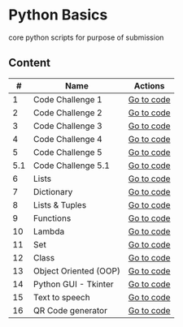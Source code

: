 # Python Basics
core python scripts for purpose of submission

## Content

| #   | Name                  | Actions                                                                                   |
|-----|-----------------------|-------------------------------------------------------------------------------------------|
| 1   | Code Challenge 1      | [Go to code](https://github.com/jothomas1996/python_basics/tree/main/basics_1)            |
| 2   | Code Challenge 2      | [Go to code](https://github.com/jothomas1996/python_basics/tree/main/basics_2)            |
| 3   | Code Challenge 3      | [Go to code](https://github.com/jothomas1996/python_basics/tree/main/basics_3)            |
| 4   | Code Challenge 4      | [Go to code](https://github.com/jothomas1996/python_basics/tree/main/basics_4)            |
| 5   | Code Challenge 5      | [Go to code](https://github.com/jothomas1996/python_basics/tree/main/basics_5)            |
| 5.1 | Code Challenge 5.1    | [Go to code](https://github.com/jothomas1996/python_basics/tree/main/basics_5_1)          |
| 6   | Lists                 | [Go to code](https://github.com/jothomas1996/python_basics/tree/main/lists)               |
| 7   | Dictionary            | [Go to code](https://github.com/jothomas1996/python_basics/tree/main/dictionary)          |
| 8   | Lists & Tuples        | [Go to code](https://github.com/jothomas1996/python_basics/tree/main/lists%20%26%20tuple) |
| 9   | Functions             | [Go to code](https://github.com/jothomas1996/python_basics/tree/main/function)            |
| 10  | Lambda                | [Go to code](https://github.com/jothomas1996/python_basics/tree/main/lambda)              |
| 11  | Set                   | [Go to code](https://github.com/jothomas1996/python_basics/tree/main/set)                 |
| 12  | Class                 | [Go to code](https://github.com/jothomas1996/python_basics/tree/main/class)               |
| 13  | Object Oriented (OOP) | [Go to code](https://github.com/jothomas1996/python_basics/tree/main/oop)                 |
| 14  | Python GUI - Tkinter  | [Go to code](https://github.com/jothomas1996/python_basics/tree/main/tkinter)             |
| 15  | Text to speech        | [Go to code](https://github.com/jothomas1996/python_basics/tree/main/text_to_speech)      |
| 16  | QR Code generator     | [Go to code](https://github.com/jothomas1996/python_basics/tree/main/qr_code)             |